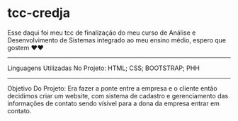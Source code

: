# tcc-credja

Esse daqui foi meu tcc de finalização do meu curso de 
Análise e Desenvolvimento de Sistemas integrado ao meu 
ensino médio, espero que gostem ❤❤


-------------------------------------------------------------

Linguagens Utilizadas No Projeto:
HTML;
CSS;
BOOTSTRAP;
PHH

-------------------------------------------------------------

Objetivo Do Projeto:
Era fazer a ponte entre a empresa e o cliente então decidimos
criar um website, com sistema de cadastro e gerenciamento das 
informações de contato sendo vísivel para a dona da empresa
entrar em contato.
